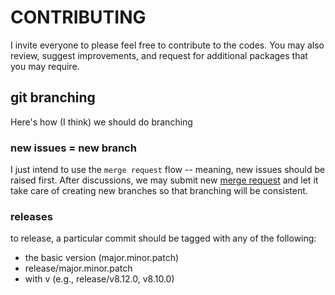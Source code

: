 # CONTRIBUTING

I invite everyone to please feel free to contribute to the codes. You may also
review, suggest improvements, and request for additional packages that you may
require.

## git branching

Here's how (I think) we should do branching

### new issues = new branch

I just intend to use the `merge request` flow -- meaning, new issues should be
raised first. After discussions, we may submit new
[merge request](https://docs.gitlab.com/ee/user/project/merge_requests/)
and let it take care of creating new branches so that branching will be consistent.

### releases

to release, a particular commit should be tagged with any of the following:

- the basic version (major.minor.patch)
- release/major.minor.patch
- with v (e.g., release/v8.12.0, v8.10.0)
